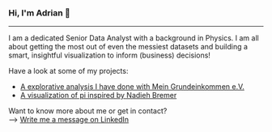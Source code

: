 ### Hi, I'm Adrian 👋
___
I am a dedicated Senior Data Analyst with a background in Physics. I am all about getting the most out of even the messiest datasets and building a smart, insightful visualization to inform (business) decisions!

Have a look at some of my projects:
- [A explorative analysis I have done with Mein Grundeinkommen e.V.](https://nbviewer.jupyter.org/github/adrian-baumann/basic-income-explorative-analysis/blob/master/analysis.ipynb)
- [A visualization of pi inspired by Nadieh Bremer](https://github.com/adrian-baumann/visualizing_pi)

Want to know more about me or get in contact? <br>
--> [Write me a message on LinkedIn](https://www.linkedin.com/in/adrianbaumann/)
